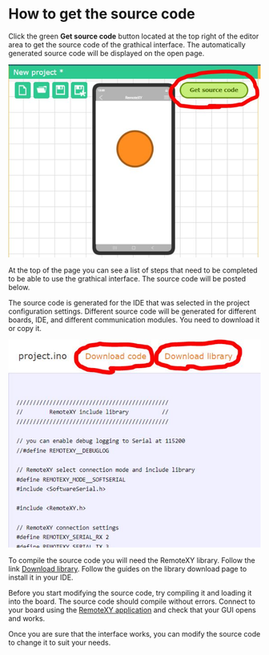 # How to get the source code

Click the green **Get source code** button located at the top right of the editor area to get the source code of the grathical interface. The automatically generated source code will be displayed on the open page.

![](en_01.jpg)

At the top of the page you can see a list of steps that need to be completed to be able to use the grathical interface. The source code will be posted below.

The source code is generated for the IDE that was selected in the project configuration settings.  Different source code will be generated for different boards, IDE, and different communication modules. You need to download it or copy it.

![](en_02.jpg)

To compile the source code you will need the RemoteXY library. Follow the link [Download library](https://remotexy.com/en/library/). Follow the guides on the library download page to install it in your IDE.

Before you start modifying the source code, try compiling it and loading it into the board. The source code should compile without errors.  Connect to your board using the [RemoteXY application](https://remotexy.com/en/download/) and check that your GUI opens and works.

Once you are sure that the interface works, you can modify the source code to change it to suit your needs.